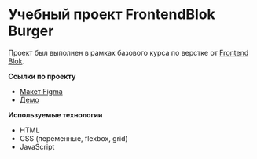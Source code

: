 # Учебный проект FrontendBlok Burger
Проект был выполнен в рамках базового курса по верстке от [Frontend Blok](https://frontendblok.com/).

**Ссылки по проекту**
- [Макет Figma](https://www.figma.com/design/8k7WWvZ9miX6omOGzZ5F6I/Burgers-Menu-Responsive-(Copy)?node-id=703-1101&t=W9Zx4feixeLPgiwa-1)
- [Демо](https://alexcortez76.github.io/FrontendBlok-Module01-Burger/)

**Используемые технологии**
- HTML
- CSS (переменные, flexbox, grid)
- JavaScript